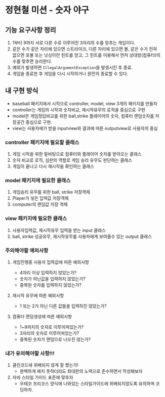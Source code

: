 # 정현철 미션 - 숫자 야구
## 기능 요구사항 정리
1. 1부터 9까지 서로 다른 수로 이루어진 3자리의 수를 맞추는 게임이다.
2. 같은 수가 같은 자리에 있으면 스트라이크, 다른 자리에 있으면 볼, 같은 수가 전혀 없으면 포볼 또는 낫싱이란 힌트를 얻고, 그 힌트를 이용해서 먼저 상대방(컴퓨터)의 수를 맞추면 승리한다.
3. 예외가 발생하면 `IllegalArgumentException`을 발생시킨 후 종료.
4. 게임을 종료한 후 게임을 다시 시작하거나 완전히 종료할 수 있다.

## 내 구현 방식
- baseball 패키지에서 시작으로 controller, model, view  3개의 패키지를 만들자
- controller는 게임의 시작과 숫자비교, 재시작유무의 로직을 중심으로 구현
- model은 게임정답비교를 위한 ball,strike 플레이어의 숫자, 컴퓨터 랜덤숫자를 저장공간 중심으로 구현.
- view는 사용자에가 받을 inputview와 결과에 따른 outputview로 사용자의 중심

### controller 패키지에 필요할 클래스
1. 게임 시작을 위한 밑바탕으로 컴퓨터와 플레이어 숫자를 받아오는 클래스
2. 숫자 비교로 로직, 심판의 역할로 게임 승리 유무도 판단하는 클래스
3. 게임이 끝나고 다시 재시작을 확인하는 클래스

### model 패키지에 필요한 클래스
1. 게임승리 유무를 위한 ball, strike 저장객체
2. Player가 넣은 입력값 저장객체
3. computer의 랜덤값 저장 객체

### view 패키지에 필요한 클래스
1. 사용자입력값, 재시작유무 입력을 받는 input 클래스
2. ball, strike 성공유무, 재시작유무를 사용자에게 보여줄수 있는 output 클래스

### 주의해야할 예외사항
1. 게임진행중 사용자 입력값에 따른 예외사항
   - 4자리 이상 입력하지 않았는가?
   - 숫자가 아닌값을 입력하지 않았는가?
   - 중복된 숫자를 입력하지 않았는가?


2. 재시작 유무에 따른 예외사항
   - 1 또는 2가 아닌 다른 값들을 입력하진 않았는가?


3. 컴퓨터 랜덤생성에 따른 예외사항
   - 1~9까지의 숫자로 이루어져있는가?
   - 3자리의 숫자로 이루어져있는가?
   - 중복된 숫자가 랜덤으로 나오진 않는가?



### 내가 유의해야할 사항!!!
1. 클린코드에 위배되지 않게 잘 짰는가!
   - 완벽하게 짜지 못하더라도 최대한의 노력으로 준수하면서 작성해보자
2. 자바 스타일 가이드 표준에 맞추자
   - 우테코 프리코스 양식에 나와있는 스타일가이드에 위배되지않도록 유의하며 코딩하자.